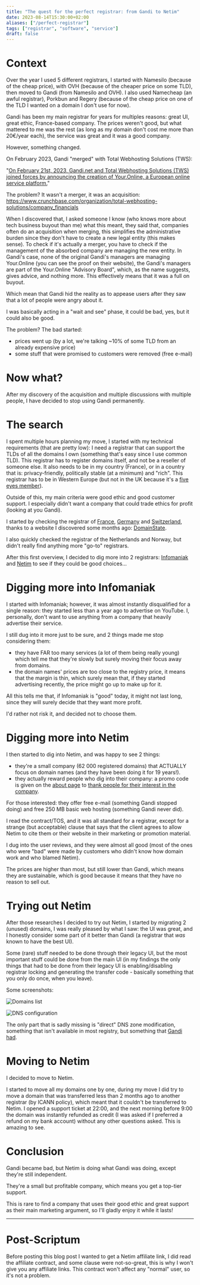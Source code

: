 ```yaml
---
title: "The quest for the perfect registrar: from Gandi to Netim"
date: 2023-08-14T15:30:00+02:00
aliases: ["/perfect-registrar"]
tags: ["registrar", "software", "service"]
draft: false
---
```


# Context

Over the year I used 5 different registrars, I started with Namesilo (because of the cheap price), with OVH (because of the cheaper price on some TLD), then moved to Gandi (from Namesilo and OVH). I also used Namecheap (an awful registrar), Porkbun and Regery (because of the cheap price on one of the TLD I wanted on a domain I don't use for now).

Gandi has been my main registrar for years for multiples reasons: great UI, great ethic, France-based company. The prices weren't good, but what mattered to me was the rest (as long as my domain don't cost me more than 20€/year each), the service was great and it was a good company.

However, something changed.

On February 2023, Gandi "merged" with Total Webhosting Solutions (TWS):

"[On February 21st, 2023, Gandi.net and Total Webhosting Solutions (TWS) joined forces by announcing the creation of Your.Online, a European online service platform.](https://news.gandi.net/en/2023/03/your-online-gandi-continues-its-development/)"

The problem? It wasn't a merger, it was an acquisition: https://www.crunchbase.com/organization/total-webhosting-solutions/company_financials

When I discovered that, I asked someone I know (who knows more about tech business buyout than me) what this meant, they said that, companies often do an acquisition when merging, this simplifies the administrative burden since they don't have to create a new legal entity (this makes sense). To check if it's actually a merger, you have to check if the management of the absorbed company are managing the new entity. In Gandi's case, none of the original Gandi's managers are managing Your.Online (you can see the proof on their website), the Gandi's managers are part of the Your.Online "Advisory Board", which, as the name suggests, gives advice, and nothing more. This effectively means that it was a full on buyout.

Which mean that Gandi hid the reality as to appease users after they saw that a lot of people were angry about it.

I was basically acting in a "wait and see" phase, it could be bad, yes, but it could also be good.

The problem? The bad started:

- prices went up (by a lot, we're talking ~10% of some TLD from an already expensive price)
- some stuff that were promised to customers were removed (free e-mail)


# Now what?

After my discovery of the acquisition and multiple discussions with multiple people, I have decided to stop using Gandi permanently.


# The search

I spent multiple hours planning my move, I started with my technical requirements (that are pretty low): I need a registrar that can support the TLDs of all the domains I own (something that's easy since I use common TLD). This registrar has to register domains itself, and not be a reseller of someone else. It also needs to be in my country (France), or in a country that is: privacy-friendly, politically stable (at a minimum) and "rich". This registrar has to be in Western Europe (but not in the UK because it's a [five eyes member](https://en.wikipedia.org/wiki/Five_Eyes)).

Outside of this, my main criteria were good ethic and good customer support. I especially didn't want a company that could trade ethics for profit (looking at you Gandi).

I started by checking the registrar of [France](https://www.domainstate.com/country/france.html), [Germany](https://www.domainstate.com/country/germany.html) and [Switzerland](https://www.domainstate.com/country/switzerland.html), thanks to a website I discovered some months ago: [DomainState](https://www.domainstate.com/).

I also quickly checked the registrar of the Netherlands and Norway, but didn't really find anything more "go-to" registrars.

After this first overview, I decided to dig more into 2 registrars: [Infomaniak](https://www.infomaniak.com/) and [Netim](https://www.netim.com/) to see if they could be good choices…


# Digging more into Infomaniak

I started with Infomaniak; however, it was almost instantly disqualified for a single reason: they started less than a year ago to advertise on YouTube. I, personally, don't want to use anything from a company that heavily advertise their service.

I still dug into it more just to be sure, and 2 things made me stop considering them:
- they have FAR too many services (a lot of them being really young) which tell me that they're slowly but surely moving their focus away from domains.
- the domain names' prices are too close to the registry price, it means that the margin is thin, which surely mean that, if they started advertising recently, the price might go up to make up for it.

All this tells me that, if Infomaniak is "good" today, it might not last long, since they will surely decide that they want more profit.

I'd rather not risk it, and decided not to choose them.


# Digging more into Netim

I then started to dig into Netim, and was happy to see 2 things:

- they're a small company (62 000 registered domains) that ACTUALLY focus on domain names (and they have been doing it for 19 years!).
- they actually reward people who dig into their company: a promo code is given on the [about page](https://www.netim.com/en/company) to [thank people for their interest in the company](../perfect-registrar/netim.png).

For those interested: they offer free e-mail (something Gandi stopped doing) and free 250 MB basic web hosting (something Gandi never did).

I read the contract/TOS, and it was all standard for a registrar, except for a strange (but acceptable) clause that says that the client agrees to allow Netim to cite them or their website in their marketing or promotion material.

I dug into the user reviews, and they were almost all good (most of the ones who were "bad" were made by customers who didn't know how domain work and who blamed Netim).

The prices are higher than most, but still lower than Gandi, which means they are sustainable, which is good because it means that they have no reason to sell out.


# Trying out Netim

After those researches I decided to try out Netim, I started by migrating 2 (unused) domains, I was really pleased by what I saw: the UI was great, and I honestly consider some part of it better than Gandi (a registrar that *was* known to have the best UI).

Some (rare) stuff needed to be done through their legacy UI, but the most important stuff could be done from the main UI (in my findings the only things that had to be done from their legacy UI is enabling/disabling registrar locking and generating the transfer code - basically something that you only do once, when you leave).

Some screenshots:

![Domains list](../perfect-registrar/netim-domains.png)

![DNS configuration](../perfect-registrar/netim-dns.png)

The only part that is sadly missing is "direct" DNS zone modification, something that isn't available in most registry, but something that [Gandi had](../perfect-registrar/gandi-dns-zone.png).


# Moving to Netim

I decided to move to Netim.

I started to move all my domains one by one, during my move I did try to move a domain that was transferred less than 2 months ago to another registrar (by ICANN policy), which meant that it couldn't be transferred to Netim. I opened a support ticket at 22:00, and the next morning before 9:00 the domain was instantly refunded as credit (I was asked if I preferred a refund on my bank account) without any other questions asked. This is amazing to see.


# Conclusion

Gandi became bad, but Netim is doing what Gandi was doing, except they're still independent.

They're a small but profitable company, which means you get a top-tier support. 

This is rare to find a company that uses their good ethic and great support as their main marketing argument, so I'll gladly enjoy it while it lasts!

---

# Post-Scriptum

Before posting this blog post I wanted to get a Netim affiliate link, I did read the affiliate contract, and some clause were not-so-great, this is why I won't give you any affiliate links. This contract won't affect any "normal" user, so it's not a problem.
